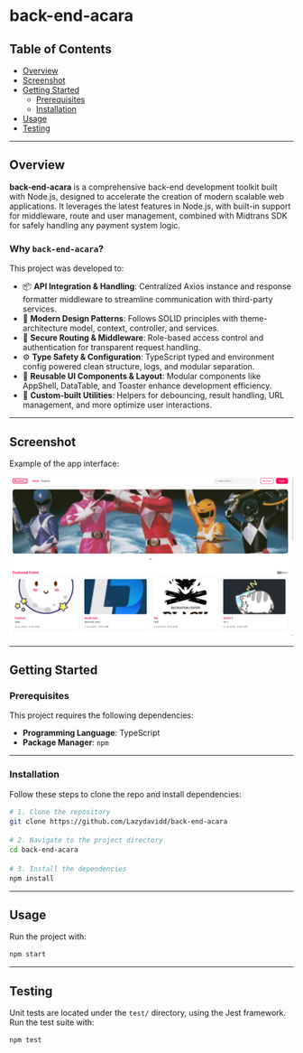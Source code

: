 
# back-end-acara

## Table of Contents

- [Overview](#overview)  
- [Screenshot](#screenshot)  
- [Getting Started](#getting-started)  
  - [Prerequisites](#prerequisites)  
  - [Installation](#installation)  
- [Usage](#usage)  
- [Testing](#testing)  

---

## Overview

**back-end-acara** is a comprehensive back-end development toolkit built with Node.js, designed to accelerate the creation of modern scalable web applications. It leverages the latest features in Node.js, with built-in support for middleware, route and user management, combined with Midtrans SDK for safely handling any payment system logic.

### Why `back-end-acara`?

This project was developed to:

- 📦 **API Integration & Handling**: Centralized Axios instance and response formatter middleware to streamline communication with third-party services.
- 🔐 **Modern Design Patterns**: Follows SOLID principles with theme-architecture model, context, controller, and services.
- 🔑 **Secure Routing & Middleware**: Role-based access control and authentication for transparent request handling.
- ⚙️ **Type Safety & Configuration**: TypeScript typed and environment config powered clean structure, logs, and modular separation.
- 🧩 **Reusable UI Components & Layout**: Modular components like AppShell, DataTable, and Toaster enhance development efficiency.
- 🎯 **Custom-built Utilities**: Helpers for debouncing, result handling, URL management, and more optimize user interactions.

---

## Screenshot

Example of the app interface:

![Homepage](./homepage.png)

---

## Getting Started

### Prerequisites

This project requires the following dependencies:

- **Programming Language**: TypeScript  
- **Package Manager**: `npm`

---

### Installation

Follow these steps to clone the repo and install dependencies:

```bash
# 1. Clone the repository
git clone https://github.com/Lazydavidd/back-end-acara

# 2. Navigate to the project directory
cd back-end-acara

# 3. Install the dependencies
npm install
```

---

## Usage

Run the project with:

```bash
npm start
```

---

## Testing

Unit tests are located under the `test/` directory, using the Jest framework. Run the test suite with:

```bash
npm test
```
